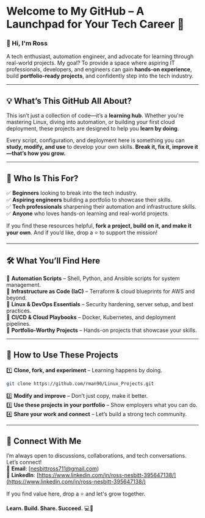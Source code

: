 # **Welcome to My GitHub – A Launchpad for Your Tech Career** 🚀

### **👋 Hi, I'm Ross**

A tech enthusiast, automation engineer, and advocate for learning through real-world projects. My goal? To provide a space where aspiring IT professionals, developers, and engineers can gain **hands-on experience**, build **portfolio-ready projects**, and confidently step into the tech industry.

---

## **💡 What’s This GitHub All About?**

This isn’t just a collection of code—it’s a **learning hub**. Whether you're mastering Linux, diving into automation, or building your first cloud deployment, these projects are designed to help you **learn by doing**. 

Every script, configuration, and deployment here is something you can **study, modify, and use** to develop your own skills. **Break it, fix it, improve it—that’s how you grow.**

---

## **🎯 Who Is This For?**

✅ **Beginners** looking to break into the tech industry.  
✅ **Aspiring engineers** building a portfolio to showcase their skills.  
✅ **Tech professionals** sharpening their automation and infrastructure skills.  
✅ **Anyone** who loves hands-on learning and real-world projects.  

If you find these resources helpful, **fork a project, build on it, and make it your own**. And if you’d like, drop a ⭐ to support the mission!

---

## **🛠️ What You’ll Find Here**

📌 **Automation Scripts** – Shell, Python, and Ansible scripts for system management.  
📌 **Infrastructure as Code (IaC)** – Terraform & cloud blueprints for AWS and beyond.  
📌 **Linux & DevOps Essentials** – Security hardening, server setup, and best practices.  
📌 **CI/CD & Cloud Playbooks** – Docker, Kubernetes, and deployment pipelines.  
📌 **Portfolio-Worthy Projects** – Hands-on projects that showcase your skills.  

---

## **📖 How to Use These Projects**

1️⃣ **Clone, fork, and experiment** – Learning happens by doing.

```bash
git clone https://github.com/rman90/Linux_Projects.git
```

2️⃣ **Modify and improve** – Don’t just copy, make it better.  
3️⃣ **Use these projects in your portfolio** – Show employers what you can do.  
4️⃣ **Share your work and connect** – Let’s build a strong tech community.  

---

## **💬 Connect With Me**

I’m always open to discussions, collaborations, and tech conversations. Let’s connect!  
📧 **Email**: [nesbittross711@gmail.com)  
💼 **LinkedIn**: [https://www.linkedin.com/in/ross-nesbitt-395647138/](https://www.linkedin.com/in/ross-nesbitt-395647138/)  
  

If you find value here, drop a ⭐ and let's grow together. 

**Learn. Build. Share. Succeed.** 💻🚀

